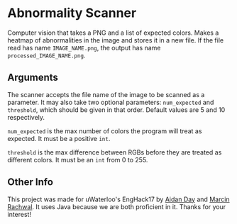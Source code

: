 # Abnormality Scanner
Computer vision that takes a PNG and a list of expected colors. Makes a heatmap of abnormalities in the image and stores it in a new file. If the file read has name `IMAGE_NAME.png`, the output has name `processed_IMAGE_NAME.png`.

## Arguments
The scanner accepts the file name of the image to be scanned as a parameter. It may also take two optional parameters: `num_expected` and `threshold`, which should be given in that order. Default values are 5 and 10 respectively.

`num_expected` is the max number of colors the program will treat as expected. It must be a positive `int`.

`threshold` is the max difference between RGBs before they are treated as different colors. It must be an `int` from 0 to 255.

## Other Info
This project was made for uWaterloo's EngHack17 by [Aidan Day](https://github.com/aidanday) and [Marcin Rachwal](https://github.com/MarcinZR). It uses Java because we are both proficient in it. Thanks for your interest!
